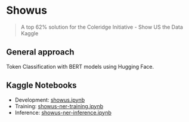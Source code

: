 # Showus

> A top 62% solution for the Coleridge Initiative - Show US the Data Kaggle

## General approach

Token Classification with BERT models using Hugging Face.

## Kaggle Notebooks

- Development: [showus.ipynb](../kaggle_notebooks/showus.ipynb)
- Training: [showus-ner-training.ipynb](../kaggle_notebooks/showus-ner-training.ipynb)  
- Inference: [showus-ner-inference.ipynb](../kaggle_notebooks/showus-ner-inference.ipynb)
